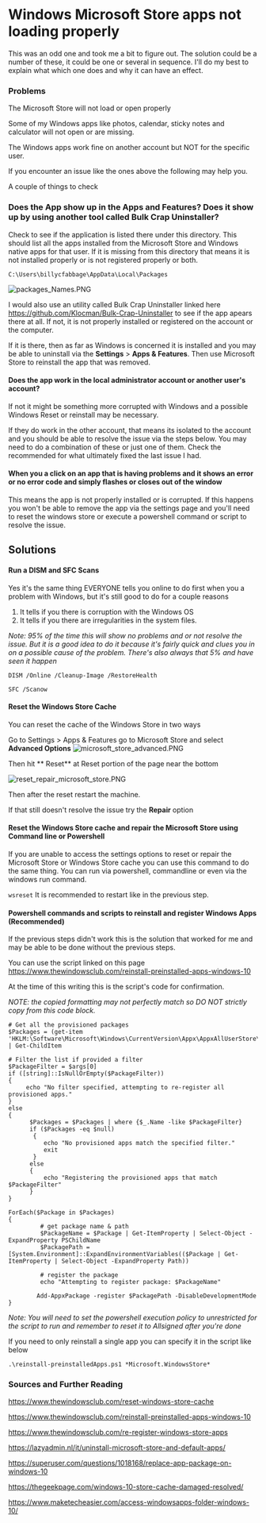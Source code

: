 # Windows Microsoft Store apps not loading properly

This was an odd one and took me a bit to figure out. The solution could be a number of these, it could be one or several in sequence. I'll do my best to explain what which one does and why it can have an effect.

### Problems
The Microsoft Store will not load or open properly

Some of my Windows apps like photos, calendar, sticky notes and calculator will not open or are missing.

The Windows apps work fine on another account but NOT for the specific user.

If you encounter an issue like the ones above the following may help you.

A couple of things to check

### Does the App show up in the Apps and Features? Does it show up by using another tool called Bulk Crap Uninstaller?

Check to see if the application is listed there under this directory. This should list all the apps installed from the Microsoft Store and Windows native apps for that user. If it is missing from this directory that means it is not installed properly or is not registered properly or both.

`C:\Users\billycfabbage\AppData\Local\Packages`

![packages_Names.PNG](https://github.com/petrellaperspective/Koitech/blob/main/github_images/packages_Names.PNG)

I would also use an utility called Bulk Crap Uninstaller linked here https://github.com/Klocman/Bulk-Crap-Uninstaller to see if the app apears there at all. If not, it is not properly installed or registered on the account or the computer.

 If it is there, then as far as Windows is concerned it is installed and you may be able to uninstall via the **Settings** > **Apps & Features**. Then use Microsoft Store to reinstall the app that was removed.
 
#### Does the app work in the local administrator account or another user's account?

If not it might be something more corrupted with Windows and a possible Windows Reset or reinstall may be necessary. 

If they do work in the other account, that means its isolated to the account and you should be able to resolve the issue via the steps below. You may need to do a combination of these or just one of them. Check the recommended for what ultimately fixed the last issue I had.

#### When you a click on an app that is having problems and it shows an error or no error code and simply flashes or closes out of the window

This means the app is not properly installed or is corrupted. If this happens you won't be able to remove the app via the settings page and you'll need to reset the windows store or execute a powershell command or script to resolve the issue.

## Solutions

#### Run a DISM and SFC Scans

Yes it's the same thing EVERYONE tells you online to do first when you a problem with Windows, but it's still good to do for a couple reasons

1. It tells if you there is corruption with the Windows OS
2. It tells if you there are irregularities in the system files. 

_Note: 95% of the time this will show no problems and or not resolve the issue. But it is a good idea to do it because it's fairly quick and clues you in on a possible cause of the problem. There's also always that 5% and have seen it happen_
 
`DISM /Online /Cleanup-Image /RestoreHealth`

`SFC /Scanow`

#### Reset the Windows Store Cache

You can reset the cache of the Windows Store in two ways

Go to Settings > Apps & Features go to Microsoft Store and select **Advanced Options**
![microsoft_store_advanced.PNG](https://github.com/petrellaperspective/Koitech/blob/main/github_images/microsoft_store_advanced.PNG)

Then hit ** Reset** at Reset portion of the page near the  bottom

![reset_repair_microsoft_store.PNG](https://github.com/petrellaperspective/Koitech/blob/main/github_images/reset_repair_microsoft_store.PNG)

Then after the reset restart the machine.

If that still doesn't resolve the issue try the **Repair** option

#### Reset the Windows Store cache and repair the Microsoft Store using Command line or Powershell

If you are unable to access the settings options to reset or repair the Microsoft Store or Windows Store cache you can use this command to do the same thing. You can run via powershell, commandline or even via the windows run command. 

`wsreset`
It is recommended to restart like in the previous step.

#### Powershell commands and scripts to reinstall and register Windows Apps (Recommended)
If the previous steps didn't work this is the solution that worked for me and may be able to be done without the previous steps.

You can use the script linked on this page 
https://www.thewindowsclub.com/reinstall-preinstalled-apps-windows-10

At the time of this writing this is the script's code for confirmation.

_NOTE: the copied formatting may not perfectly match so DO NOT strictly copy from this code block._


```
# Get all the provisioned packages 
$Packages = (get-item 
'HKLM:\Software\Microsoft\Windows\CurrentVersion\Appx\AppxAllUserStore\Applications') | Get-ChildItem 

# Filter the list if provided a filter 
$PackageFilter = $args[0] 
if ([string]::IsNullOrEmpty($PackageFilter))
{
     echo "No filter specified, attempting to re-register all provisioned apps." 
}
else
{ 
      $Packages = $Packages | where {$_.Name -like $PackageFilter}
      if ($Packages -eq $null) 
       { 
          echo "No provisioned apps match the specified filter." 
          exit
       }
      else
      { 
          echo "Registering the provisioned apps that match $PackageFilter"
      }
}

ForEach($Package in $Packages) 
{
         # get package name & path
         $PackageName = $Package | Get-ItemProperty | Select-Object -ExpandProperty PSChildName
         $PackagePath = [System.Environment]::ExpandEnvironmentVariables(($Package | Get-ItemProperty | Select-Object -ExpandProperty Path)) 

         # register the package   
         echo "Attempting to register package: $PackageName" 

        Add-AppxPackage -register $PackagePath -DisableDevelopmentMode }
```

_Note: You will need to set the powershell execution policy to unrestricted for the script to run and remember to reset it to Allsigned after you're done_

If you need to only reinstall a single app you can specify it in the script like below

`.\reinstall-preinstalledApps.ps1 *Microsoft.WindowsStore*`

### Sources and Further Reading 

https://www.thewindowsclub.com/reset-windows-store-cache

https://www.thewindowsclub.com/reinstall-preinstalled-apps-windows-10

https://www.thewindowsclub.com/re-register-windows-store-apps

https://lazyadmin.nl/it/uninstall-microsoft-store-and-default-apps/

https://superuser.com/questions/1018168/replace-app-package-on-windows-10

https://thegeekpage.com/windows-10-store-cache-damaged-resolved/

https://www.maketecheasier.com/access-windowsapps-folder-windows-10/

